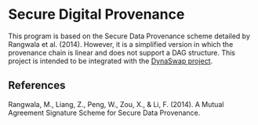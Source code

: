# Secure Digital Provenance
This program is based on the Secure Data Provenance scheme detailed by Rangwala et al. (2014). However, it is a simplified version in which the provenance chain is linear and does not support a DAG structure. This project is intended to be integrated with the [DynaSwap project](https://github.com/iupui-soic/dynaswap).


## References
Rangwala, M., Liang, Z., Peng, W., Zou, X., & Li, F. (2014). A Mutual Agreement Signature Scheme for Secure Data Provenance.